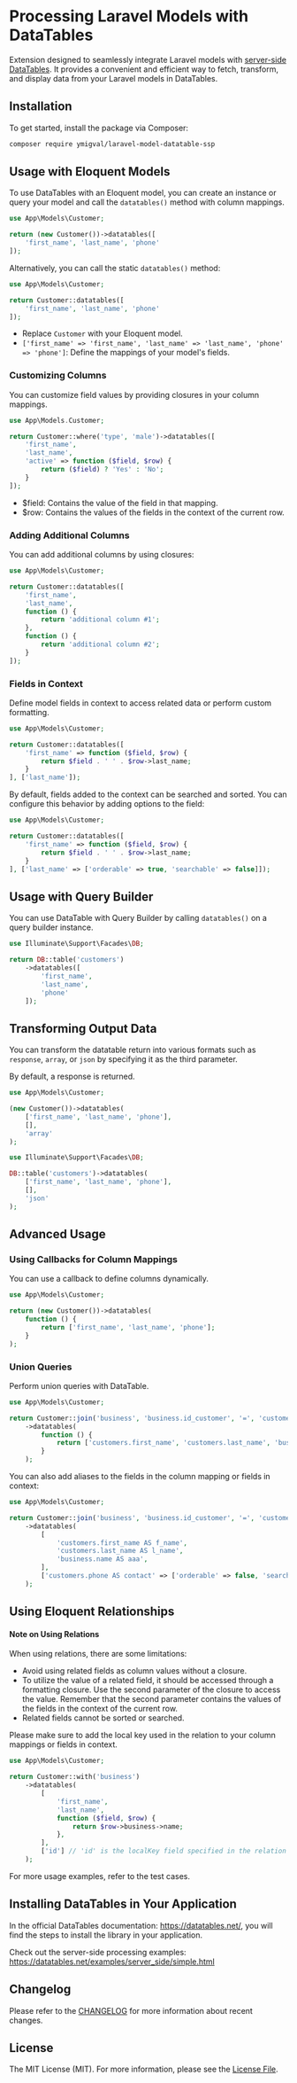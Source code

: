 # Processing Laravel Models with DataTables

Extension designed to seamlessly integrate Laravel models with [server-side DataTables](https://datatables.net/examples/server_side/simple.html). It provides a convenient and efficient way to fetch, transform, and display data from your Laravel models in DataTables.

## Installation

To get started, install the package via Composer:
```bash
composer require ymigval/laravel-model-datatable-ssp
```

## Usage with Eloquent Models

To use DataTables with an Eloquent model, you can create an instance or query your model and call the `datatables()` method with column mappings.

```php
use App\Models\Customer;

return (new Customer())->datatables([
    'first_name', 'last_name', 'phone'
]);
```

Alternatively, you can call the static `datatables()` method:

```php
use App\Models\Customer;

return Customer::datatables([
    'first_name', 'last_name', 'phone'
]);
```

- Replace `Customer` with your Eloquent model.
- `['first_name' => 'first_name', 'last_name' => 'last_name', 'phone' => 'phone']`: Define the mappings of your model's fields.

### Customizing Columns

You can customize field values by providing closures in your column mappings.

```php
use App\Models.Customer;

return Customer::where('type', 'male')->datatables([
    'first_name',
    'last_name',
    'active' => function ($field, $row) {
        return ($field) ? 'Yes' : 'No';
    }
]);
```

- $field: Contains the value of the field in that mapping.
- $row: Contains the values of the fields in the context of the current row.

### Adding Additional Columns

You can add additional columns by using closures:

```php
use App\Models\Customer;

return Customer::datatables([
    'first_name',
    'last_name',
    function () {
        return 'additional column #1';
    },
    function () {
        return 'additional column #2';
    }
]);
```

### Fields in Context

Define model fields in context to access related data or perform custom formatting.

```php
use App\Models\Customer;

return Customer::datatables([
    'first_name' => function ($field, $row) {
        return $field . ' ' . $row->last_name;
    }
], ['last_name']);
```

By default, fields added to the context can be searched and sorted. You can configure this behavior by adding options to the field:

```php
use App\Models\Customer;

return Customer::datatables([
    'first_name' => function ($field, $row) {
        return $field . ' ' . $row->last_name;
    }
], ['last_name' => ['orderable' => true, 'searchable' => false]]);
```

## Usage with Query Builder

You can use DataTable with Query Builder by calling `datatables()` on a query builder instance.

```php
use Illuminate\Support\Facades\DB;

return DB::table('customers')
    ->datatables([
        'first_name',
        'last_name',
        'phone'
    ]);
```

## Transforming Output Data

You can transform the datatable return into various formats such as `response`, `array`, or `json` by specifying it as the third parameter.

By default, a response is returned.

```php
use App\Models\Customer;

(new Customer())->datatables(
    ['first_name', 'last_name', 'phone'],
    [],
    'array'
);
```

```php
use Illuminate\Support\Facades\DB;

DB::table('customers')->datatables(
    ['first_name', 'last_name', 'phone'],
    [],
    'json'
);
```

## Advanced Usage

### Using Callbacks for Column Mappings

You can use a callback to define columns dynamically.

```php
use App\Models\Customer;

return (new Customer())->datatables(
    function () {
        return ['first_name', 'last_name', 'phone'];
    }
);
```

### Union Queries

Perform union queries with DataTable.

```php
use App\Models\Customer;

return Customer::join('business', 'business.id_customer', '=', 'customers.id')
    ->datatables(
        function () {
            return ['customers.first_name', 'customers.last_name', 'business.name'];
        }
    );
```

You can also add aliases to the fields in the column mapping or fields in context:

```php
use App\Models\Customer;

return Customer::join('business', 'business.id_customer', '=', 'customers.id')
    ->datatables(
        [
            'customers.first_name AS f_name',
            'customers.last_name AS l_name',
            'business.name AS aaa',
        ],
        ['customers.phone AS contact' => ['orderable' => false, 'searchable' => true]]
    );
```

## Using Eloquent Relationships

#### Note on Using Relations

When using relations, there are some limitations:

- Avoid using related fields as column values without a closure.
- To utilize the value of a related field, it should be accessed through a formatting closure. Use the second parameter of the closure to access the value. Remember that the second parameter contains the values of the fields in the context of the current row.
- Related fields cannot be sorted or searched.

Please make sure to add the local key used in the relation to your column mappings or fields in context.

```php
use App\Models\Customer;

return Customer::with('business')
    ->datatables(
        [
            'first_name',
            'last_name',
            function ($field, $row) {
                return $row->business->name;
            },
        ],
        ['id'] // 'id' is the localKey field specified in the relation with 'business'
    );
```

For more usage examples, refer to the test cases.

## Installing DataTables in Your Application

In the official DataTables documentation: https://datatables.net/, you will find the steps to install the library in your application.

Check out the server-side processing examples: https://datatables.net/examples/server_side/simple.html

## Changelog
Please refer to the [CHANGELOG](CHANGELOG.md) for more information about recent changes.

## License
The MIT License (MIT). For more information, please see the [License File](LICENSE).
